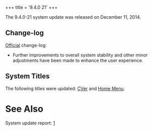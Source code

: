 +++
title = '9.4.0 21'
+++

The 9.4.0-21 system update was released on December 11, 2014.

## Change-log

[Official](http://en-americas-support.nintendo.com/app/answers/detail/a_id/231)
change-log:

- Further improvements to overall system stability and other minor
  adjustments have been made to enhance the user experience.

## System Titles

The following titles were updated: [CVer](CVer "wikilink") and [Home
Menu](Home_Menu "wikilink").

# See Also

System update report:
[1](http://yls8.mtheall.com/ninupdates/reports.php?date=12-11-14_07-05-04&sys=ctr)